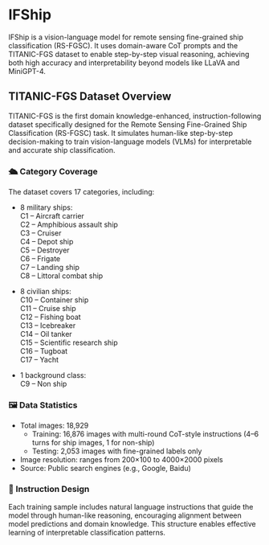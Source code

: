 # IFShip
IFShip is a vision-language model for remote sensing fine-grained ship classification (RS-FGSC). It uses domain-aware CoT prompts and the TITANIC-FGS dataset to enable step-by-step visual reasoning, achieving both high accuracy and interpretability beyond models like LLaVA and MiniGPT-4.

## TITANIC-FGS Dataset Overview

TITANIC-FGS is the first domain knowledge-enhanced, instruction-following dataset specifically designed for the Remote Sensing Fine-Grained Ship Classification (RS-FGSC) task. It simulates human-like step-by-step decision-making to train vision-language models (VLMs) for interpretable and accurate ship classification.

### 🛳️ Category Coverage
The dataset covers 17 categories, including:
- 8 military ships:  
  C1 – Aircraft carrier  
  C2 – Amphibious assault ship  
  C3 – Cruiser  
  C4 – Depot ship  
  C5 – Destroyer  
  C6 – Frigate  
  C7 – Landing ship  
  C8 – Littoral combat ship  

- 8 civilian ships:  
  C10 – Container ship  
  C11 – Cruise ship  
  C12 – Fishing boat  
  C13 – Icebreaker  
  C14 – Oil tanker  
  C15 – Scientific research ship  
  C16 – Tugboat  
  C17 – Yacht  

- 1 background class:  
  C9 – Non ship

### 🖼️ Data Statistics
- Total images: 18,929  
  - Training: 16,876 images with multi-round CoT-style instructions (4–6 turns for ship images, 1 for non-ship)  
  - Testing: 2,053 images with fine-grained labels only  
- Image resolution: ranges from 200×100 to 4000×2000 pixels  
- Source: Public search engines (e.g., Google, Baidu)

### 🧠 Instruction Design
Each training sample includes natural language instructions that guide the model through human-like reasoning, encouraging alignment between model predictions and domain knowledge. This structure enables effective learning of interpretable classification patterns.
